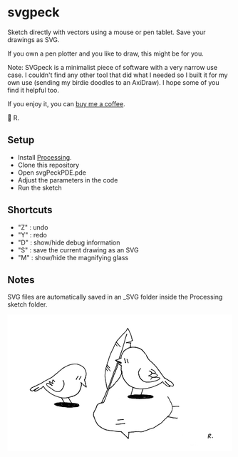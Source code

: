 # svgpeck

Sketch directly with vectors using a mouse or pen tablet. Save your drawings as SVG. 

If you own a pen plotter and you like to draw, this might be for you.

Note: SVGpeck is a minimalist piece of software with a very narrow use case. I couldn't find any other tool that did what I needed so I built it for my own use (sending my birdie doodles to an AxiDraw). I hope some of you find it helpful too.

If you enjoy it, you can [buy me a coffee](https://ko-fi.com/sableraph/).

🦜
R.

## Setup
- Install [Processing](http://processing.org/).
- Clone this repository
- Open svgPeckPDE.pde
- Adjust the parameters in the code
- Run the sketch

## Shortcuts
- "Z" : undo
- "Y" : redo
- "D" : show/hide debug information
- "S" : save the current drawing as an SVG 
- "M" : show/hide the magnifying glass

## Notes
SVG files are automatically saved in an _SVG folder inside the Processing sketch folder.


![Line sketch of a bird drawing a bird on the floor with a quill while another bird is watching](https://github.com/SableRaf/svgpeck/blob/main/images/202012010_write.png "Trace")
